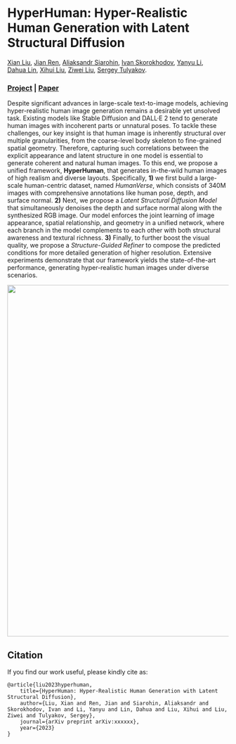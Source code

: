 # HyperHuman: Hyper-Realistic Human Generation with Latent Structural Diffusion

[Xian Liu](https://alvinliu0.github.io/), [Jian Ren](https://alanspike.github.io/), [Aliaksandr Siarohin](https://aliaksandrsiarohin.github.io/aliaksandr-siarohin-website/), [Ivan Skorokhodov](https://universome.github.io/), [Yanyu Li](https://scholar.google.com/citations?user=XUj8koUAAAAJ&hl=en),   
[Dahua Lin](http://dahua.site/), [Xihui Liu](https://xh-liu.github.io/), [Ziwei Liu](https://liuziwei7.github.io/), [Sergey Tulyakov](http://www.stulyakov.com/).

### [Project](https://snap-research.github.io/HyperHuman/) | [Paper](https://arxiv.org/pdf/xxxx)

Despite significant advances in large-scale text-to-image models, achieving hyper-realistic human image generation remains a desirable yet unsolved task. Existing models like Stable Diffusion and DALL·E 2 tend to generate human images with incoherent parts or unnatural poses. To tackle these challenges, our key insight is that human image is inherently structural over multiple granularities, from the coarse-level body skeleton to fine-grained spatial geometry. Therefore, capturing such correlations between the explicit appearance and latent structure in one model is essential to generate coherent and natural human images. To this end, we propose a unified framework, **HyperHuman**, that generates in-the-wild human images of high realism and diverse layouts. Specifically, **1)** we first build a large-scale human-centric dataset, named *HumanVerse*, which consists of 340M images with comprehensive annotations like human pose, depth, and surface normal. **2)** Next, we propose a *Latent Structural Diffusion Model* that simultaneously denoises the depth and surface normal along with the synthesized RGB image. Our model enforces the joint learning of image appearance, spatial relationship, and geometry in a unified network, where each branch in the model complements to each other with both structural awareness and textural richness. **3)** Finally, to further boost the visual quality, we propose a *Structure-Guided Refiner* to compose the predicted conditions for more detailed generation of higher resolution. Extensive experiments demonstrate that our framework yields the state-of-the-art performance, generating hyper-realistic human images under diverse scenarios.

<img src='./content/teaser.png' width=800>

## Citation

If you find our work useful, please kindly cite as:
```
@article{liu2023hyperhuman,
    title={HyperHuman: Hyper-Realistic Human Generation with Latent Structural Diffusion},
    author={Liu, Xian and Ren, Jian and Siarohin, Aliaksandr and Skorokhodov, Ivan and Li, Yanyu and Lin, Dahua and Liu, Xihui and Liu, Ziwei and Tulyakov, Sergey},
    journal={arXiv preprint arXiv:xxxxxx},
    year={2023}
}
```
